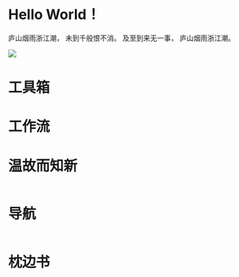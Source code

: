 <h1 class="beginning"> Hello World！</h1>

庐山烟雨浙江潮，
未到千般恨不消。
及至到来无一事，
庐山烟雨浙江潮。

<Timestamp/>

<GetStarted routerPath="/guide/" pageTitle="食用指南" />
<GetStarted routerPath="/informalessay/" pageTitle="Get Started~" />

<img src="https://s6.jpg.cm/2022/06/02/PGY2jW.png">

<h1>工具箱</h1>
<div>
    <GetStarted routerPath="/mind/" pageTitle="运用心智获得解放" />
    <GetStarted routerPath="/plan/" pageTitle="计划" />
</div>

<h1>工作流</h1>
<div>
    <GetStarted routerPath="/FollowuUpExercise/" pageTitle="跟进练习" />
</div>

<h1>温故而知新</h1>
<nav style="display:flex;justify-content:space-around;flex-warp:wrap;">
    <GetStarted notePath="https://changhengheng.github.io/npmNotes/" pageTitle="NPM" style="flex-shrink:0;margin-left:20px;margin-right:20px" />
    <GetStarted notePath="https://changhengheng.github.io/basisOfCriticalThinking/" pageTitle="批判性思考" style="flex-shrink:0;margin-left:20px;margin-right:20px"/>
    <GetStarted notePath="https://changhengheng.github.io/npmNotes/" pageTitle="NPM" style="flex-shrink:0;margin-left:20px;margin-right:20px" />
    <GetStarted notePath="https://changhengheng.github.io/npmNotes/" pageTitle="NPM" style="flex-shrink:0;margin-left:20px;margin-right:20px" />
</nav>

<h1>导航</h1>
<nav style="display:flex;justify-content:space-around;flex-warp:wrap;">
    <GetStarted routerPath="/tasklibrary/" pageTitle="任务库" style="flex-shrink:0;margin-left:20px;margin-right:20px" />
    <GetStarted routerPath="/inbox/" pageTitle="收集箱" style="flex-shrink:0;margin-left:20px;margin-right:20px" />
    <GetStarted routerPath="/AesopsFables/" pageTitle="伊索寓言" style="flex-shrink:0;margin-left:20px;margin-right:20px" />
    <GetStarted routerPath="/WorldlyWisdom/" pageTitle="普世智慧" style="flex-shrink:0;margin-left:20px;margin-right:20px" />
</nav>

<h1>枕边书</h1>
<Virtual-bookshelf :bookData="[
    {
        bgimage:'https://s6.jpg.cm/2022/05/31/PG6uqk.jpg',
        title:'学习之道',
        author:'[美] 乔希·维茨金',
        id:9787500679240
    },
    {
        bgimage:'https://s6.jpg.cm/2022/05/31/PG6cr8.jpg',
        title:'把时间当做朋友：运用心智获得解放',
        author:'李笑来',
        id:9787121087097
    },
    {
        bgimage:'https://s6.jpg.cm/2022/05/31/PG6VpU.jpg',
        title:'把时间当作朋友（第3版）',
        author:'李笑来',
        id:9787121210273
    },
    {
        bgimage:'https://s6.jpg.cm/2022/05/31/PG68TO.jpg',
        title:'活出生命的意义',
        author:' [奥] 维克多·弗兰克',
        id:9787508058993
    },
    {
        bgimage:'https://s6.jpg.cm/2022/05/31/PG6UCi.jpg',
        title:'成为作家',
        author:'[美] 多萝西娅·布兰德',
        id:9787300130316
    },
    {
        bgimage:'https://s6.jpg.cm/2022/05/31/PG6Xdw.jpg',
        title:'钢琴师：二战期间华沙幸存记',
        author:'(波)瓦迪斯瓦夫·什皮尔曼',
        id:9787020043422
    },
    {
        bgimage:'https://s6.jpg.cm/2022/06/02/PGYvzp.jpg',
        title:'抑郁是因为我想太多吗',
        author:'［丹］皮亚·卡列\n森',
        id:9787111695813
    }
]"/>
